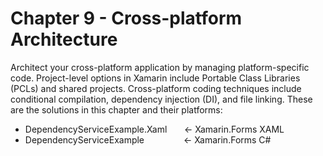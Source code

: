 # Chapter 9 - Cross-platform Architecture<br/>
Architect your cross-platform application by managing platform-specific code. Project-level options in Xamarin include Portable Class Libraries (PCLs) and shared projects. Cross-platform coding techniques include conditional compilation, dependency injection (DI), and file linking. These are the solutions in this chapter and their platforms:

<ul>
<li>DependencyServiceExample.Xaml &nbsp;&nbsp;&nbsp;&nbsp;&nbsp;&nbsp;<- Xamarin.Forms XAML</li>
<li>DependencyServiceExample &nbsp;&nbsp;&nbsp;&nbsp;&nbsp;&nbsp;&nbsp;&nbsp;&nbsp;&nbsp;&nbsp;&nbsp;&nbsp;&nbsp;&nbsp;<- Xamarin.Forms C#</li>
</ul>
